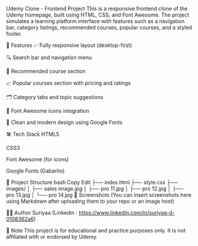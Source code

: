 Udemy Clone - Frontend Project
This is a responsive frontend clone of the Udemy homepage, built using HTML, CSS, and Font Awesome. The project simulates a learning platform interface with features such as a navigation bar, category listings, recommended courses, popular courses, and a styled footer.

🚀 Features
✅ Fully responsive layout (desktop-first)

🔍 Search bar and navigation menu

🧠 Recommended course section

📈 Popular courses section with pricing and ratings

🗂 Category tabs and topic suggestions

📱 Font Awesome icons integration

🦋 Clean and modern design using Google Fonts

🛠️ Tech Stack
HTML5

CSS3

Font Awesome (for icons)

Google Fonts (Gabarito)

📂 Project Structure
bash
Copy
Edit
├── index.html
├── style.css
├── images/
│   ├── sales image.jpg
│   ├── pro 11.jpg
│   ├── pro 12.jpg
│   ├── pro 13.jpg
│   └── pro 14.jpg
📸 Screenshots
(You can insert screenshots here using Markdown after uploading them to your repo or an image host)

🧑‍💻 Author
Suriyaa
(Linkedin : https://www.linkedin.com/in/suriyaa-d-0108362a6)

📌 Note
This project is for educational and practice purposes only. It is not affiliated with or endorsed by Udemy.


